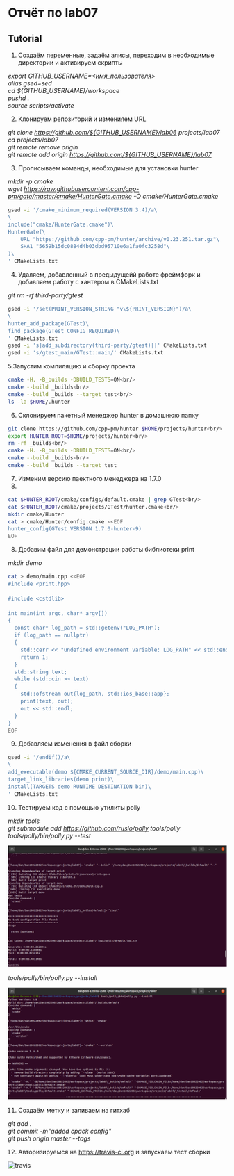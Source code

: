 # Отчёт по lab07

## Tutorial

1. Создаём переменные, задаём алисы, переходим в необходимые директории и активируем скрипты

_export GITHUB_USERNAME=<имя_пользователя><br/>
alias gsed=sed<br/>
cd ${GITHUB_USERNAME}/workspace<br/>
pushd .<br/>
source scripts/activate_

2. Клонируем репозиторий и изменияем URL

_git clone https://github.com/${GITHUB_USERNAME}/lab06 projects/lab07<br/>
cd projects/lab07<br/>
git remote remove origin<br/>
git remote add origin https://github.com/${GITHUB_USERNAME}/lab07_

3. Прописываем команды, необходимые для установки hunter

_mkdir -p cmake<br/>
wget https://raw.githubusercontent.com/cpp-pm/gate/master/cmake/HunterGate.cmake -O cmake/HunterGate.cmake_
```sh
gsed -i '/cmake_minimum_required(VERSION 3.4)/a\
\
include("cmake/HunterGate.cmake")\
HunterGate(\
    URL "https://github.com/cpp-pm/hunter/archive/v0.23.251.tar.gz"\
    SHA1 "5659b15dc0884d4b03dbd95710e6a1fa0fc3258d"\
)\
' CMakeLists.txt
```

4. Удаляем, добавленный в предыдущейй работе фреймфорк и добавляем работу с хантером в CMakeLists.txt

_git rm -rf third-party/gtest_
```sh
gsed -i '/set(PRINT_VERSION_STRING "v\${PRINT_VERSION}")/a\
\
hunter_add_package(GTest)\
find_package(GTest CONFIG REQUIRED)\
' CMakeLists.txt
gsed -i 's|add_subdirectory(third-party/gtest)||' CMakeLists.txt
gsed -i 's/gtest_main/GTest::main/' CMakeLists.txt
```

5.Запустим компиляцию и сборку проекта

```sh
cmake -H. -B_builds -DBUILD_TESTS=ON<br/>
cmake --build _builds<br/>
cmake --build _builds --target test<br/>
ls -la $HOME/.hunter
```

6. Склонируем пакетный менеджер hunter в домашнюю папку

```sh
git clone https://github.com/cpp-pm/hunter $HOME/projects/hunter<br/>
export HUNTER_ROOT=$HOME/projects/hunter<br/>
rm -rf _builds<br/>
cmake -H. -B_builds -DBUILD_TESTS=ON<br/>
cmake --build _builds<br/>
cmake --build _builds --target test
```

7. Изменим версию паектного менеджера на 1.7.0
8. 
```sh
cat $HUNTER_ROOT/cmake/configs/default.cmake | grep GTest<br/>
cat $HUNTER_ROOT/cmake/projects/GTest/hunter.cmake<br/>
mkdir cmake/Hunter
cat > cmake/Hunter/config.cmake <<EOF
hunter_config(GTest VERSION 1.7.0-hunter-9)
EOF
```

8. Добавим файл для демонстрации работы библиотеки print

_mkdir demo_
```sh
cat > demo/main.cpp <<EOF
#include <print.hpp>

#include <cstdlib>

int main(int argc, char* argv[])
{
  const char* log_path = std::getenv("LOG_PATH");
  if (log_path == nullptr)
  {
    std::cerr << "undefined environment variable: LOG_PATH" << std::endl;
    return 1;
  }
  std::string text;
  while (std::cin >> text)
  {
    std::ofstream out{log_path, std::ios_base::app};
    print(text, out);
    out << std::endl;
  }
}
EOF
```

9. Добавляем изменения в файл сборки

```sh
gsed -i '/endif()/a\
\
add_executable(demo ${CMAKE_CURRENT_SOURCE_DIR}/demo/main.cpp)\
target_link_libraries(demo print)\
install(TARGETS demo RUNTIME DESTINATION bin)\
' CMakeLists.txt
```

10. Тестируем код с помощью утилиты polly

_mkdir tools<br/>
git submodule add https://github.com/ruslo/polly tools/polly<br/>
tools/polly/bin/polly.py --test_

![1](https://github.com/Dan10022002/lab07/blob/master/1.png)

_tools/polly/bin/polly.py --install_

![2](https://github.com/Dan10022002/lab07/blob/master/2.png)

11. Создаём метку и заливаем на гитхаб

_git add .<br/>
git commit -m"added cpack config"<br/>
git push origin master --tags_

12. Авторизируемся на  https://travis-ci.org и запускаем тест сборки

![travis](https://api.travis-ci.org/Dan10022002/lab07.svg?branch=master&status=passed)
